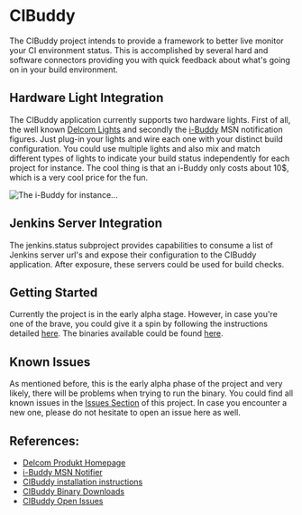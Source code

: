 # CIBuddy

The CIBuddy project intends to provide a framework to better live monitor your
CI environment status. This is accomplished by several hard and software connectors
providing you with quick feedback about what's going on in your build environment.

## Hardware Light Integration

The CIBuddy application currently supports two hardware lights. First of all, the
well known [Delcom Lights][1] and secondly the [i-Buddy][2] MSN notification figures. 
Just plug-in your lights and wire each one with your distinct build configuration. 
You could use multiple lights and also mix and match different types of lights to 
indicate your build status independently for each project for instance. The cool 
thing is that an i-Buddy only costs about 10$, which is a very cool price for the fun.

![The i-Buddy for instance...][3] 

## Jenkins Server Integration

The jenkins.status subproject provides capabilities to consume a list of Jenkins
server url's and expose their configuration to the CIBuddy application. After exposure,
these servers could be used for build checks.

## Getting Started

Currently the project is in the early alpha stage. However, in case you're one of
the brave, you could give it a spin by following the instructions detailed [here][5].
The binaries available could be found [here][6].

## Known Issues

As mentioned before, this is the early alpha phase of the project and very likely,
there will be problems when trying to run the binary. You could find all known issues
in the [Issues Section][6] of this project. In case you encounter a new one, please 
do not hesitate to open an issue here as well.

## References:
* [Delcom Produkt Homepage][1]
* [i-Buddy MSN Notifier][2]
* [CIBuddy installation instructions][5]
* [CIBuddy Binary Downloads][6]
* [CIBuddy Open Issues][7]

[1]: http://www.delcomproducts.com/products_usblmp.asp "Delcom Produkt Homepage"
[2]: http://www.i-buddy.com/ "i-Buddy MSN Notifier"
[3]: https://github.com/glueckkanja/LyncFellow/blob/gh-pages/img/ibuddy-fly.gif?raw=true 
    "Image provided by the https://github.com/glueckkanja/LyncFellow project, also doing cool stuff with the i-buddy"
[4]: http://www.delcomproducts.com/images/Beacon3C.jpg "Delcom GII Beacon Light as supported by CIBuddy"
[5]: https://github.com/cibuddy/cibuddy/tree/master/distributions/pax.assembly "CIBuddy installation instructions"
[6]: https://github.com/cibuddy/cibuddy/downloads "CIBuddy Binary Downloads"
[7]: https://github.com/cibuddy/cibuddy/issues "CIBuddy Open Issues"